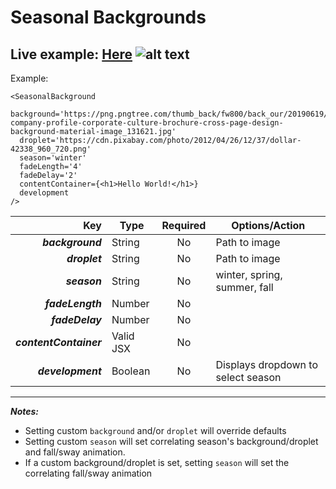 # Seasonal Backgrounds
Live example: [Here](https://withakerik.github.io/react-seasonal-background/)
![alt text](https://i.imgur.com/pYxKWwc.png_ "4 Seasons")
---
Example:
```
<SeasonalBackground
  background='https://png.pngtree.com/thumb_back/fw800/back_our/20190619/ourmid/pngtree-company-profile-corporate-culture-brochure-cross-page-design-background-material-image_131621.jpg'
  droplet='https://cdn.pixabay.com/photo/2012/04/26/12/37/dollar-42338_960_720.png'
  season='winter'
  fadeLength='4'
  fadeDelay='2'
  contentContainer={<h1>Hello World!</h1>}
  development
/>
```
|Key                   |Type     |Required|Options/Action                    |
|---------------------:|---------|:------:|----------------------------------|
|***background***      |String   |No      |Path to image                     |
|***droplet***         |String   |No      |Path to image                     |
|***season***          |String   |No      |winter, spring, summer, fall      |
|***fadeLength***      |Number   |No      |                                  |
|***fadeDelay***       |Number   |No      |                                  |
|***contentContainer***|Valid JSX|No      |                                  |
|***development***     |Boolean  |No      |Displays dropdown to select season|
---
***Notes:***
* Setting custom `background` and/or `droplet` will override defaults
* Setting custom `season` will set correlating season's background/droplet and fall/sway animation.
* If a custom background/droplet is set, setting `season` will set the correlating fall/sway animation